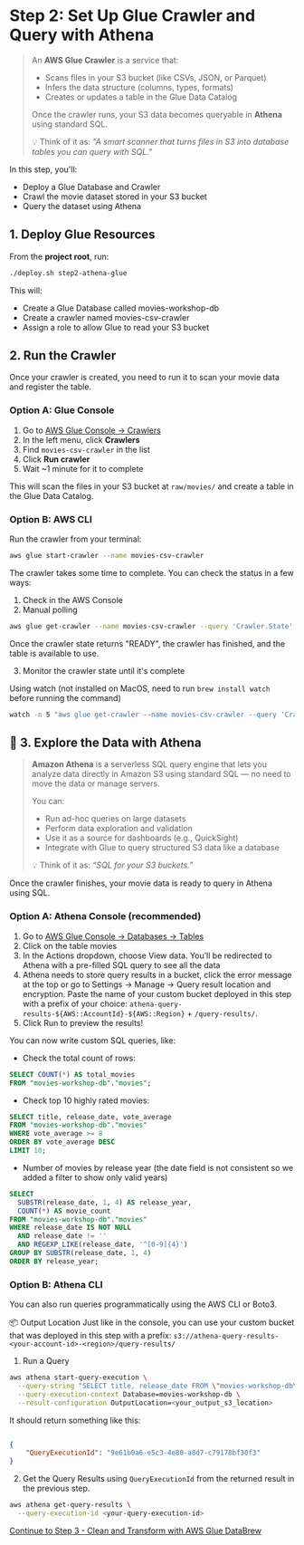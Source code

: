# Step 2: Set Up Glue Crawler and Query with Athena

> An **AWS Glue Crawler** is a service that:
> - Scans files in your S3 bucket (like CSVs, JSON, or Parquet)
> - Infers the data structure (columns, types, formats)
> - Creates or updates a table in the Glue Data Catalog
>
> Once the crawler runs, your S3 data becomes queryable in **Athena** using standard SQL.
>
> 💡 Think of it as: _"A smart scanner that turns files in S3 into database tables you can query with SQL."_

In this step, you'll:
- Deploy a Glue Database and Crawler
- Crawl the movie dataset stored in your S3 bucket
- Query the dataset using Athena

## 1. Deploy Glue Resources

From the **project root**, run:

```bash
./deploy.sh step2-athena-glue
```

This will:
- Create a Glue Database called movies-workshop-db
- Create a crawler named movies-csv-crawler
- Assign a role to allow Glue to read your S3 bucket

## 2. Run the Crawler

Once your crawler is created, you need to run it to scan your movie data and register the table.

### Option A: Glue Console

1. Go to [AWS Glue Console → Crawlers](https://console.aws.amazon.com/glue/home?region=ap-southeast-2#/v2/data-catalog/crawlers)
2. In the left menu, click **Crawlers**
3. Find `movies-csv-crawler` in the list
4. Click **Run crawler**
5. Wait ~1 minute for it to complete

This will scan the files in your S3 bucket at `raw/movies/` and create a table in the Glue Data Catalog.

### Option B: AWS CLI

Run the crawler from your terminal:

```bash
aws glue start-crawler --name movies-csv-crawler
```

The crawler takes some time to complete. You can check the status in a few ways:

1. Check in the AWS Console
2. Manual polling

```bash
aws glue get-crawler --name movies-csv-crawler --query 'Crawler.State'
```

Once the crawler state returns "READY", the crawler has finished, and the table is available to use.

3. Monitor the crawler state until it's complete

Using watch (not installed on MacOS, need to run `brew install watch` before running the command)

```bash
watch -n 5 "aws glue get-crawler --name movies-csv-crawler --query 'Crawler.State'"
```

## 🔎 3. Explore the Data with Athena

> **Amazon Athena** is a serverless SQL query engine that lets you analyze data directly in Amazon S3 using standard SQL — no need to move the data or manage servers.
>
> You can:
> - Run ad-hoc queries on large datasets
> - Perform data exploration and validation
> - Use it as a source for dashboards (e.g., QuickSight)
> - Integrate with Glue to query structured S3 data like a database
>
> 💡 Think of it as: _“SQL for your S3 buckets.”_

Once the crawler finishes, your movie data is ready to query in Athena using SQL.

### Option A: Athena Console (recommended)

1. Go to [AWS Glue Console → Databases → Tables](https://console.aws.amazon.com/glue/home?region=ap-southeast-2#/v2/data-catalog/tables)
2. Click on the table movies
3. In the Actions dropdown, choose View data. You’ll be redirected to Athena with a pre-filled SQL query to see all the data
4. Athena needs to store query results in a bucket, click the error message at the top or go to Settings → Manage → Query result location and encryption. Paste the name of your custom bucket deployed in this step with a prefix of your choice: `athena-query-results-${AWS::AccountId}-${AWS::Region}` + `/query-results/`.
4. Click Run to preview the results!

You can now write custom SQL queries, like:

- Check the total count of rows:

```sql
SELECT COUNT(*) AS total_movies
FROM "movies-workshop-db"."movies";
```

- Check top 10 highly rated movies:
```sql
SELECT title, release_date, vote_average
FROM "movies-workshop-db"."movies"
WHERE vote_average >= 8
ORDER BY vote_average DESC
LIMIT 10;
```

- Number of movies by release year (the date field is not consistent so we added a filter to show only valid years)

```sql
SELECT
  SUBSTR(release_date, 1, 4) AS release_year,
  COUNT(*) AS movie_count
FROM "movies-workshop-db"."movies"
WHERE release_date IS NOT NULL
  AND release_date != ''
  AND REGEXP_LIKE(release_date, '^[0-9]{4}')
GROUP BY SUBSTR(release_date, 1, 4)
ORDER BY release_year;
```

### Option B: Athena CLI
You can also run queries programmatically using the AWS CLI or Boto3.

📦 Output Location
Just like in the console, you can use your custom bucket that was deployed in this step with a prefix: `s3://athena-query-results-<your-account-id>-<region>/query-results/`

1. Run a Query

```bash
aws athena start-query-execution \
  --query-string "SELECT title, release_date FROM \"movies-workshop-db\".\"movies\" LIMIT 5;" \
  --query-execution-context Database=movies-workshop-db \
  --result-configuration OutputLocation=<your_output_s3_location>
```

It should return something like this:

```json

{
    "QueryExecutionId": "9e61b0a6-e5c3-4e80-a8d7-c79178bf30f3"
}
```

2. Get the Query Results using `QueryExecutionId` from the returned result in the previous step.

```bash
aws athena get-query-results \
  --query-execution-id <your-query-execution-id>
```

[Continue to Step 3 - Clean and Transform with AWS Glue DataBrew](../step3-databrew/README.md)
